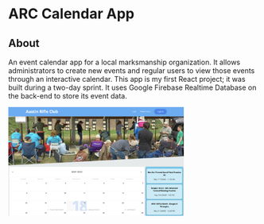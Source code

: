 # ARC Calendar App

## About

An event calendar app for a local marksmanship organization. It allows administrators to create new events and regular users to view those events through an interactive calendar. This app is my first React project; it was built during a two-day sprint. It uses Google Firebase Realtime Database on the back-end to store its event data.  


<img src="/images/arc.png" alt="Arc website app image" width="70%" height="auto" />  
